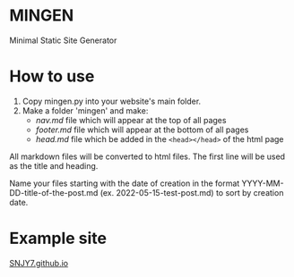 # MINGEN

Minimal Static Site Generator

# How to use

1. Copy mingen.py into your website's main folder.
2. Make a folder 'mingen' and make:
	- _nav.md_ file which will appear at the top of all pages
	- _footer.md_ file which will appear at the bottom of all pages
	- _head.md_ file which be added in the `<head></head>` of the html page

All markdown files will be converted to html files.
The first line will be used as the title and heading.

Name your files starting with the date of creation in the format YYYY-MM-DD-title-of-the-post.md (ex. 2022-05-15-test-post.md) to sort by creation date.

# Example site

[SNJY7.github.io](https://github.com/snjy7/snjy7.github.io)
